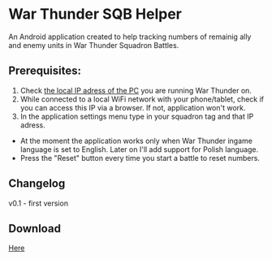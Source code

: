 # War Thunder SQB Helper

An Android application created to help tracking numbers of remainig ally and enemy units in War Thunder Squadron Battles.

## Prerequisites:
1. Check [the local IP adress of the PC](https://kb.wisc.edu/27309) you are running War Thunder on.
2. While connected to a local WiFi network with your phone/tablet, check if you can access this IP via a browser. If not, application won't work.
3. In the application settings menu type in your squadron tag and that IP adress.

- At the moment the application works only when War Thunder ingame language is set to English. Later on I'll add support for Polish language.
- Press the "Reset" button every time you start a battle to reset numbers.

## Changelog
v0.1 - first version

## Download
[Here](https://github.com/gserej/WarThunderSQBHelper/raw/master/app/release/WT_SQB_Helper_v0.1.apk)

